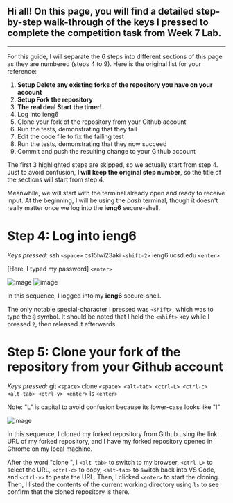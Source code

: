 ## Hi all! On this page, you will find a detailed step-by-step walk-through of the keys I pressed to complete the competition task from Week 7 Lab. 

---

For this guide, I will separate the 6 steps into different sections of this page as they are numbered (steps 4 to 9). Here is the original list for your reference:

1. **Setup Delete any existing forks of the repository you have on your account**
2. **Setup Fork the repository**
3. **The real deal Start the timer!**
4. Log into ieng6
5. Clone your fork of the repository from your Github account
6. Run the tests, demonstrating that they fail
7. Edit the code file to fix the failing test
8. Run the tests, demonstrating that they now succeed
9. Commit and push the resulting change to your Github account

The first 3 highlighted steps are skipped, so we actually start from step 4. Just to avoid confusion, **I will keep the original step number**, so the title of the sections will start from step 4. 

Meanwhile, we will start with the terminal already open and ready to receive input. At the beginning, I will be using the _bash_ terminal, though it doesn't really matter once we log into the **ieng6** secure-shell.

# Step 4: Log into ieng6

_Keys pressed:_ 
ssh `<space>` cs15lwi23aki `<shift-2>` ieng6.ucsd.edu `<enter>`

[Here, I typed my password] `<enter>`

![image](https://user-images.githubusercontent.com/117701031/221756185-4fdfcfab-1d8b-4ec6-b575-891c4beb9230.png)
![image](https://user-images.githubusercontent.com/117701031/221756670-8e0ede99-2a23-4ebb-a1fb-4e19517e84d2.png)

In this sequence, I logged into my **ieng6** secure-shell. 

The only notable special-character I pressed was `<shift>`, which was to type the `@` symbol. It should be noted that I held the `<shift>` key while I pressed `2`, then released it afterwards.

# Step 5: Clone your fork of the repository from your Github account

_Keys pressed:_
git `<space>` clone `<space> <alt-tab> <ctrl-L> <ctrl-c> <alt-tab> <ctrl-v> <enter>`
ls `<enter>`

Note: "L" is capital to avoid confusion because its lower-case looks like "I" 

![image](https://user-images.githubusercontent.com/117701031/221757395-9b582b10-53dc-46f0-b11b-2c04ec7ebe80.png)

In this sequence, I cloned my forked repository from Github using the link URL of my forked repository, and I have my forked repository opened in Chrome on my local machine. 

After the word "clone ", I `<alt-tab>` to switch to my browser, `<ctrl-L>` to select the URL, `<ctrl-c>` to copy, `<alt-tab>` to switch back into VS Code, and `<ctrl-v>` to paste the URL. Then, I clicked `<enter>` to start the cloning. Then, I listed the contents of the current working directory using `ls` to see confirm that the cloned repository is there.

